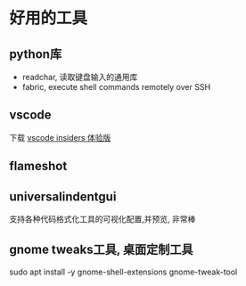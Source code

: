 # 好用的工具

## python库

- readchar, 读取键盘输入的通用库
- fabric, execute shell commands remotely over SSH

## vscode

下载 [vscode insiders 体验版](https://code.visualstudio.com/insiders/)

## flameshot

## universalindentgui

支持各种代码格式化工具的可视化配置,并预览, 非常棒


## gnome tweaks工具, 桌面定制工具

sudo apt install -y gnome-shell-extensions gnome-tweak-tool
